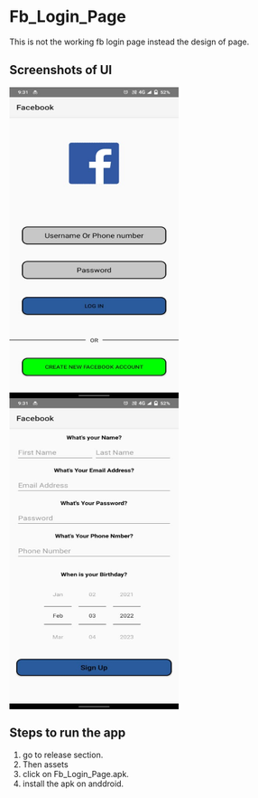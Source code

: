 # Fb_Login_Page

This is not the working fb login page instead the design of page.


## Screenshots of UI

<img align="left" height="550px" width="300px" src="https://github.com/Naresh-chandanbatve/Fb_Login_Page/blob/master/images/WhatsApp%20Image%202022-02-04%20at%203.05.23%20PM.jpeg?raw=true">
<img align="center" height="550px" width="300px" src="https://github.com/Naresh-chandanbatve/Fb_Login_Page/blob/master/images/WhatsApp%20Image%202022-02-04%20at%203.05.23%20PM%20(1).jpeg?raw=true">




## Steps to run the app
1. go to release section.
2. Then assets
3. click on Fb_Login_Page.apk.
4. install the apk on anddroid.

